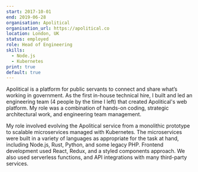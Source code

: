 ```yaml
---
start: 2017-10-01
end: 2019-06-28
organisation: Apolitical
organisation_url: https://apolitical.co
location: London, UK
status: employed
role: Head of Engineering
skills:
  - Node.js
  - Kubernetes
print: true
default: true
---
```


Apolitical is a platform for public servants to connect and share what’s working in government. As the first in-house technical hire, I built and led an engineering team (4 people by the time I left) that created Apolitical's web platform. My role was a combination of hands-on coding, strategic architectural work, and engineering team management.

My role involved evolving the Apolitical service from a monolithic prototype to scalable microservices managed with Kubernetes. The microservices were built in a variety of languages as appropriate for the task at hand, including Node.js, Rust, Python, and some legacy PHP. Frontend development used React, Redux, and a styled components approach. We also used serverless functions, and API integrations with many third-party services.
